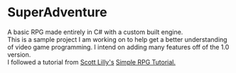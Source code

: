 # SuperAdventure
A basic RPG made entirely in C# with a custom built engine.
<br>
This is a sample project I am working on to help get a better understanding of video game programming. I intend on adding many features off of the 1.0 version. 
<br>
I followed a tutorial from <a href="https://scottlilly.com/">Scott Lilly's</a> <a href="https://scottlilly.com/learn-c-by-building-a-simple-rpg-index/"> Simple RPG Tutorial.
